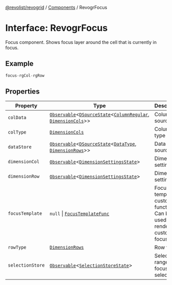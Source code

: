 [@revolist/revogrid](README.md) / [Components](Namespace.Components.md) / RevogrFocus

# Interface: RevogrFocus

Focus component. Shows focus layer around the cell that is currently in focus.

## Example

```ts
focus-rgCol-rgRow
```

## Properties

| Property | Type | Description | Defined in |
| ------ | ------ | ------ | ------ |
| `colData` | [`Observable`](TypeAlias.Observable.md)\<[`DSourceState`](TypeAlias.DSourceState.md)\<[`ColumnRegular`](Interface.ColumnRegular.md), [`DimensionCols`](TypeAlias.DimensionCols.md)\>\> | Column source | [src/components.d.ts:414](https://github.com/revolist/revogrid/blob/684eab34b16e993178d736466d35507eda9850cd/src/components.d.ts#L414) |
| `colType` | [`DimensionCols`](TypeAlias.DimensionCols.md) | Column type | [src/components.d.ts:418](https://github.com/revolist/revogrid/blob/684eab34b16e993178d736466d35507eda9850cd/src/components.d.ts#L418) |
| `dataStore` | [`Observable`](TypeAlias.Observable.md)\<[`DSourceState`](TypeAlias.DSourceState.md)\<[`DataType`](TypeAlias.DataType.md), [`DimensionRows`](TypeAlias.DimensionRows.md)\>\> | Data rows source | [src/components.d.ts:422](https://github.com/revolist/revogrid/blob/684eab34b16e993178d736466d35507eda9850cd/src/components.d.ts#L422) |
| `dimensionCol` | [`Observable`](TypeAlias.Observable.md)\<[`DimensionSettingsState`](Interface.DimensionSettingsState.md)\> | Dimension settings X | [src/components.d.ts:426](https://github.com/revolist/revogrid/blob/684eab34b16e993178d736466d35507eda9850cd/src/components.d.ts#L426) |
| `dimensionRow` | [`Observable`](TypeAlias.Observable.md)\<[`DimensionSettingsState`](Interface.DimensionSettingsState.md)\> | Dimension settings Y | [src/components.d.ts:430](https://github.com/revolist/revogrid/blob/684eab34b16e993178d736466d35507eda9850cd/src/components.d.ts#L430) |
| `focusTemplate` | `null` \| [`FocusTemplateFunc`](TypeAlias.FocusTemplateFunc.md) | Focus template custom function. Can be used to render custom focus layer. | [src/components.d.ts:434](https://github.com/revolist/revogrid/blob/684eab34b16e993178d736466d35507eda9850cd/src/components.d.ts#L434) |
| `rowType` | [`DimensionRows`](TypeAlias.DimensionRows.md) | Row type | [src/components.d.ts:438](https://github.com/revolist/revogrid/blob/684eab34b16e993178d736466d35507eda9850cd/src/components.d.ts#L438) |
| `selectionStore` | [`Observable`](TypeAlias.Observable.md)\<[`SelectionStoreState`](TypeAlias.SelectionStoreState.md)\> | Selection, range, focus for selection | [src/components.d.ts:442](https://github.com/revolist/revogrid/blob/684eab34b16e993178d736466d35507eda9850cd/src/components.d.ts#L442) |

